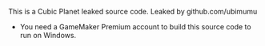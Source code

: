 This is a Cubic Planet leaked source code.
Leaked by github.com/ubimumu
- You need a GameMaker Premium account to build this source code to run on Windows.
